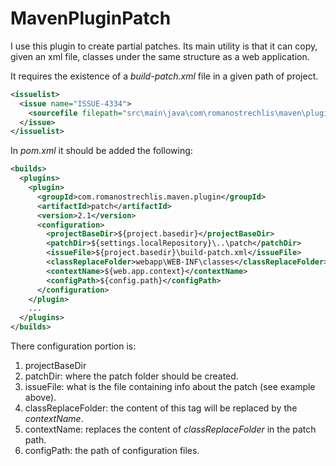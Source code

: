 # MavenPluginPatch

I use this plugin to create partial patches.
Its main utility is that it can copy, given an xml file, classes under the same structure as a web application.

It requires the existence of a *build-patch.xml* file in a given path of project.
```xml
<issuelist>
  <issue name="ISSUE-4334">
    <sourcefile filepath="src\main\java\com\romanostrechlis\maven\plugin\patch\BuildPatchClassMojo.java" />
  </issue>
</issuelist>
```

In *pom.xml* it should be added the following:
```xml
<builds>
  <plugins>
    <plugin>
      <groupId>com.romanostrechlis.maven.plugin</groupId>
      <artifactId>patch</artifactId>
      <version>2.1</version>
      <configuration>
        <projectBaseDir>${project.basedir}</projectBaseDir>
        <patchDir>${settings.localRepository}\..\patch</patchDir>
        <issueFile>${project.basedir}\build-patch.xml</issueFile>
        <classReplaceFolder>webapp\WEB-INF\classes</classReplaceFolder>
        <contextName>${web.app.context}</contextName>
        <configPath>${config.path}</configPath>
      </configuration>
    </plugin>
    ...
  </plugins>
</builds>
```

There configuration portion is:
1. projectBaseDir
2. patchDir: where the patch folder should be created.
3. issueFile: what is the file containing info about the patch (see example above).
4. classReplaceFolder: the content of this tag will be replaced by the *contextName*.
5. contextName: replaces the content of *classReplaceFolder* in the patch path.
6. configPath: the path of configuration files.
